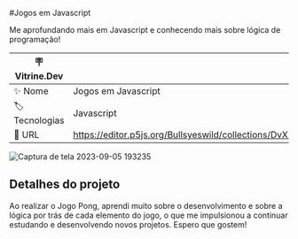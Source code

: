 #Jogos em Javascript

Me aprofundando mais em Javascript e conhecendo mais sobre lógica de programação!

| :placard: Vitrine.Dev |     |
| -------------  | --- |
| :sparkles: Nome        | Jogos em Javascript
| :label: Tecnologias | Javascript
| :rocket: URL         | https://editor.p5js.org/Bullsyeswild/collections/DvXUaKEHU

<!-- Inserir imagem com a #vitrinedev ao final do link -->
![Captura de tela 2023-09-05 193235](https://github.com/Bullsyeswild/Jogos_Javascript/assets/127852691/333ae246-dfc0-4686-8685-1fa32410770f#vitrinedev)

## Detalhes do projeto

Ao realizar o Jogo Pong, aprendi muito sobre o desenvolvimento e sobre a lógica por trás de cada elemento do jogo, o que me impulsionou 
a continuar estudando e desenvolvendo novos projetos. Espero que gostem!

